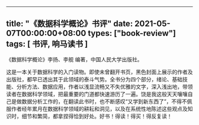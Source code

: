 
---
title: "《数据科学概论》书评"
date: 2021-05-07T00:00:00+08:00
types: ["book-review"]
tags: [ 书评, 响马读书 ]
---

《数据科学概论》李扬、李舰 编著，中国人民大学出版社。

这是一本关于数据科学的入门读物。即使未曾翻开书页，黑色封面上展示的作者及出版社，都早已透出其于此领域的泰斗气势。全书分为四个部分，绪论、基础技能、分析方法、数据应用，作者以浅显流畅又不失优雅的文字，深入浅出地，带领读者在数据科学领域，把最重要的门道都快速游历了一遍。饶是我这般天天嚷嚷自己是做数据分析工作的，在翻读此书时，也不断感叹“又学到新东西了”，不得不佩服作者经年累月在数据科学领域的耕耘和洞见，以及在系统性地陈述这些观点及知识时，细节和繁简，都拿捏得恰到好处。好书！得读！得买！得反复读！
